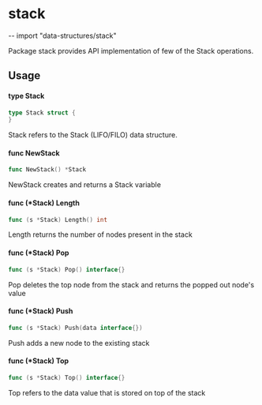 # stack
--
    import "data-structures/stack"

Package stack provides API implementation of few of the Stack operations.

## Usage

#### type Stack

```go
type Stack struct {
}
```

Stack refers to the Stack (LIFO/FILO) data structure.

#### func  NewStack

```go
func NewStack() *Stack
```
NewStack creates and returns a Stack variable

#### func (*Stack) Length

```go
func (s *Stack) Length() int
```
Length returns the number of nodes present in the stack

#### func (*Stack) Pop

```go
func (s *Stack) Pop() interface{}
```
Pop deletes the top node from the stack and returns the popped out node's value

#### func (*Stack) Push

```go
func (s *Stack) Push(data interface{})
```
Push adds a new node to the existing stack

#### func (*Stack) Top

```go
func (s *Stack) Top() interface{}
```
Top refers to the data value that is stored on top of the stack
